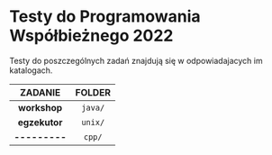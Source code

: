 # Testy do Programowania Współbieżnego 2022

Testy do poszczególnych zadań znajdują się w odpowiadajacych im katalogach.

| ZADANIE           | FOLDER  |
| :---------------: | :-----: |
| **__workshop__**  | `java/` |
| **__egzekutor__** | `unix/` |
| **__---------__** | `cpp/`  |
